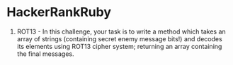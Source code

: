 # HackerRankRuby

1. ROT13 - In this challenge, your task is to write a method which takes an array of strings (containing secret enemy message bits!) and decodes its elements using ROT13 cipher system; returning an array containing the final messages.
